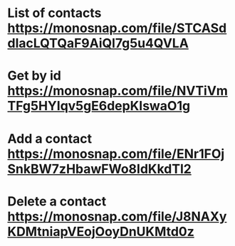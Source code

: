 # List of contacts https://monosnap.com/file/STCASddlacLQTQaF9AiQl7g5u4QVLA

# Get by id https://monosnap.com/file/NVTiVmTFg5HYIqv5gE6depKIswaO1g

# Add a contact https://monosnap.com/file/ENr1FOjSnkBW7zHbawFWo8IdKkdTl2

# Delete a contact https://monosnap.com/file/J8NAXyKDMtniapVEojOoyDnUKMtd0z
